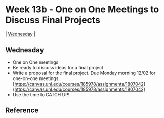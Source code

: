 # Week 13b - One on One Meetings to Discuss Final Projects

| [Wednesday](#wednesday) |

## Wednesday

- One on One meetings
- Be ready to discuss ideas for a final project
- Write a proposal for the final project. Due Monday morning 12/02 for one-on-one meetings. [https://canvas.unl.edu/courses/185978/assignments/1807042](https://canvas.unl.edu/courses/185978/assignments/1807042)
- Use the time to CATCH UP!

## Reference

